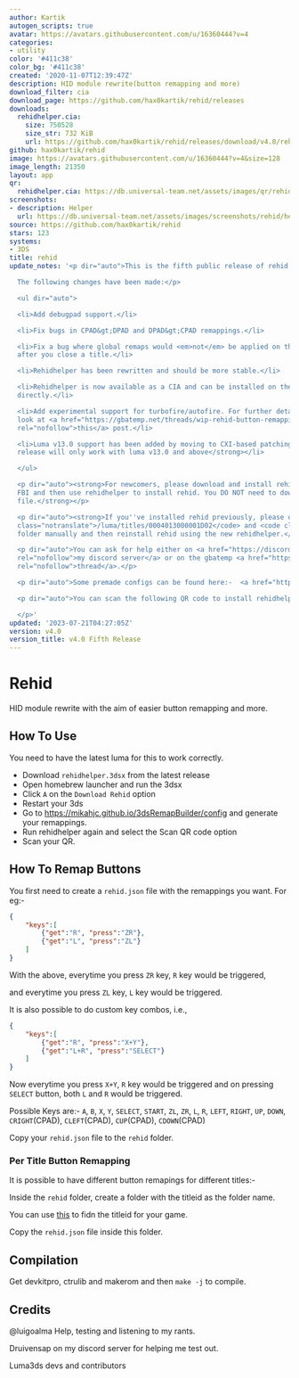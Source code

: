 ```yaml
---
author: Kartik
autogen_scripts: true
avatar: https://avatars.githubusercontent.com/u/16360444?v=4
categories:
- utility
color: '#411c38'
color_bg: '#411c38'
created: '2020-11-07T12:39:47Z'
description: HID module rewrite(button remapping and more)
download_filter: cia
download_page: https://github.com/hax0kartik/rehid/releases
downloads:
  rehidhelper.cia:
    size: 750528
    size_str: 732 KiB
    url: https://github.com/hax0kartik/rehid/releases/download/v4.0/rehidhelper.cia
github: hax0kartik/rehid
image: https://avatars.githubusercontent.com/u/16360444?v=4&size=128
image_length: 21350
layout: app
qr:
  rehidhelper.cia: https://db.universal-team.net/assets/images/qr/rehidhelper-cia.png
screenshots:
- description: Helper
  url: https://db.universal-team.net/assets/images/screenshots/rehid/helper.png
source: https://github.com/hax0kartik/rehid
stars: 123
systems:
- 3DS
title: rehid
update_notes: '<p dir="auto">This is the fifth public release of rehid.<br>

  The following changes have been made:</p>

  <ul dir="auto">

  <li>Add debugpad support.</li>

  <li>Fix bugs in CPAD&gt;DPAD and DPAD&gt;CPAD remappings.</li>

  <li>Fix a bug where global remaps would <em>not</em> be applied on the home menu
  after you close a title.</li>

  <li>Rehidhelper has been rewritten and should be more stable.</li>

  <li>Rehidhelper is now available as a CIA and can be installed on the home screen
  directly.</li>

  <li>Add experimental support for turbofire/autofire. For further details, you can
  look at <a href="https://gbatemp.net/threads/wip-rehid-button-remapping-for-3ds.585387/post-10079729"
  rel="nofollow">this</a> post.</li>

  <li>Luma v13.0 support has been added by moving to CXI-based patching. <strong>This
  release will only work with luma v13.0 and above</strong></li>

  </ul>

  <p dir="auto"><strong>For newcomers, please download and install rehidhelper using
  FBI and then use rehidhelper to install rehid. You DO NOT need to download the 0004013000001D02.cxi
  file.</strong></p>

  <p dir="auto"><strong>If you''ve installed rehid previously, please delete the <code
  class="notranslate">/luma/titles/0004013000001D02</code> and <code class="notranslate">/luma/titles/0004013000003302</code>
  folder manually and then reinstall rehid using the new rehidhelper.</strong></p>

  <p dir="auto">You can ask for help either on <a href="https://discord.gg/hyuvmb9"
  rel="nofollow">my discord server</a> or on the gbatemp <a href="https://gbatemp.net/threads/wip-rehid-button-remapping-for-3ds.585387/"
  rel="nofollow">thread</a>.</p>

  <p dir="auto">Some premade configs can be found here:-  <a href="https://github.com/Nanashi13/Rehid-configs-files-3DS">https://github.com/Nanashi13/Rehid-configs-files-3DS</a></p>

  <p dir="auto">You can scan the following QR code to install rehidhelper using FBI.<br>

  </p>'
updated: '2023-07-21T04:27:05Z'
version: v4.0
version_title: v4.0 Fifth Release
---
```

# Rehid

HID module rewrite with the aim of easier button remapping and more.

## How To Use

You need to have the latest luma for this to work correctly.

* Download `rehidhelper.3dsx` from the latest release
* Open homebrew launcher and run the 3dsx
* Click `A` on the `Download Rehid` option
* Restart your 3ds
* Go to https://mikahjc.github.io/3dsRemapBuilder/config and generate your remappings.
* Run rehidhelper again and select the Scan QR code option
* Scan your QR.

## How To Remap Buttons

You first need to create a `rehid.json` file with the remappings you want. For eg:-
```Json
{
    "keys":[
        {"get":"R", "press":"ZR"},
        {"get":"L", "press":"ZL"}
    ]
}
```
With the above, everytime you press `ZR` key, `R` key would be triggered, 

and everytime you press `ZL` key, `L` key would be triggered.

It is also possible to do custom key combos, i.e.,
```Json
{
    "keys":[
        {"get":"R", "press":"X+Y"},
        {"get":"L+R", "press":"SELECT"}
    ]
}
```
Now everytime you press `X+Y`, `R` key would be triggered and on pressing `SELECT` button, both `L` and `R` would be triggered.

Possible Keys are:- 
`A`, `B`, `X`, `Y`, `SELECT`, `START`, `ZL`, `ZR`, `L`, `R`, `LEFT`, `RIGHT`, `UP`, `DOWN`, `CRIGHT`(CPAD), `CLEFT`(CPAD), `CUP`(CPAD), `CDOWN`(CPAD)

Copy your `rehid.json` file to the `rehid` folder.

### Per Title Button Remapping

It is possible to have different button remapings for different titles:-

Inside the `rehid` folder, create a folder with the titleid as the folder name.

You can use [this](https://hax0kartik.github.io/3dsdb/) to fidn the titleid for your game.

Copy the `rehid.json` file inside this folder.

## Compilation
Get devkitpro, ctrulib and makerom and then `make -j` to compile.

## Credits

@luigoalma Help, testing and listening to my rants.

Druivensap on my discord server for helping me test out.

Luma3ds devs and contributors